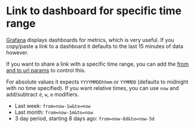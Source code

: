 # Link to dashboard for specific time range

[Grafana](http://grafana.org) displays dashboards for metrics, which is very useful. If you copy/paste a link to a
dashboard it defaults to the last 15 minutes of data however.

If you want to share a link with a specific time range, you can add the [from and to url params](https://github.com/grafana/grafana/commit/682d2a167512a048b846836b180e4e84de8940ae) to control this.

For absolute values it expects `YYYYMMDDhhmm` or `YYMMDD` (defaults to midnight with no time specified). If you want relative times, you can use `now` and add/subtract `d`, `w`, `m` modifiers.

* Last week: `from=now-1w&to=now`
* Last month: `from=now-1m&to=now`
* 3 day period, starting 8 days ago: `from=now-8d&to=now-5d`

